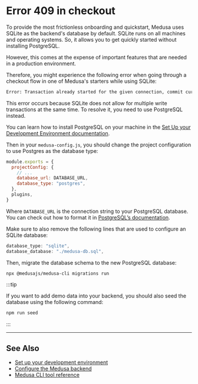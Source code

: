 # Error 409 in checkout

To provide the most frictionless onboarding and quickstart, Medusa uses SQLite as the backend's database by default. SQLite runs on all machines and operating systems. So, it allows you to get quickly started without installing PostgreSQL.

However, this comes at the expense of important features that are needed in a production environment.

Therefore, you might experience the following error when going through a checkout flow in one of Medusa's starters while using SQLite:

```bash noReport
Error: Transaction already started for the given connection, commit current transaction before starting a new one.
```

This error occurs because SQLite does not allow for multiple write transactions at the same time. To resolve it, you need to use PostgreSQL instead.

You can learn how to install PostgreSQL on your machine in the [Set Up your Development Environment documentation](../development/backend/prepare-environment.mdx#postgresql).

Then in your `medusa-config.js`, you should change the project configuration to use Postgres as the database type:

```jsx title=medusa-config.js
module.exports = {
  projectConfig: {
    // ...
    database_url: DATABASE_URL,
    database_type: "postgres",
  },
  plugins,
}
```

Where `DATABASE_URL` is the connection string to your PostgreSQL database. You can check out how to format it in [PostgreSQL’s documentation](https://www.postgresql.org/docs/current/libpq-connect.html).

Make sure to also remove the following lines that are used to configure an SQLite database:

<!-- eslint-skip -->

```jsx title=medusa-config.js
database_type: "sqlite",
database_database: "./medusa-db.sql",
```

Then, migrate the database schema to the new PostgreSQL database:

```bash
npx @medusajs/medusa-cli migrations run
```

:::tip

If you want to add demo data into your backend, you should also seed the database using the following command:

```bash npm2yarn
npm run seed
```

:::

---

## See Also

- [Set up your development environment](../development/backend/prepare-environment.mdx)
- [Configure the Medusa backend](../development/backend/configurations.md)
- [Medusa CLI tool reference](../cli/reference.md)

